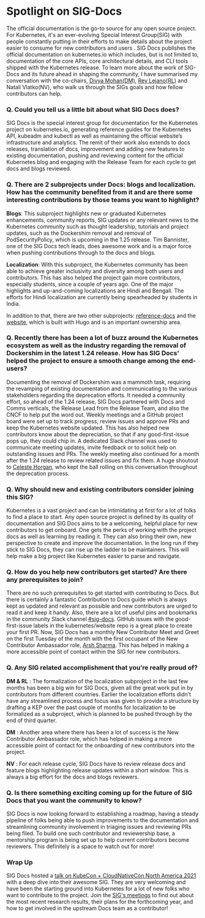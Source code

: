 # Spotlight on SIG-Docs

The official documentation is the go-to source for any open source project. For Kubernetes, it's an ever-evolving Special Interest Group(SIG) with people constantly putting in their efforts to make details about the project easier to consume for new contributors and users . SIG Docs publishes the official documentation on kubernetes.io which includes, but is not limited to, documentation of the core APIs, core architectural details, and CLI tools shipped with the Kubernetes release.
To learn more about the work of SIG-Docs and its future ahead in shaping the community, I have summarised my conversation with the co-chairs, [Divya Mohan(DM)](https://twitter.com/Divya_Mohan02), [Rey Lejano(RL)](https://twitter.com/reylejano) and Natali Vlatko(NV), who walk us through the SIGs goals and how fellow contributors can help.

### Q. Could you tell us a little bit about what SIG Docs does?

SIG Docs is the special interest group for documentation for the Kubernetes project on kubernetes.io, generating reference guides for the Kubernetes API, kubeadm and kubectl as well as maintaining the official website’s infrastructure and analytics. The remit of their work also extends to docs releases, translation of docs, improvement and adding new features to existing documentation, pushing and reviewing content for the official Kubernetes blog and engaging with the Release Team for each cycle to get docs and blogs reviewed.


### Q. There are 2 subprojects under Docs: blogs and localization. How has the community benefited from it and are there some interesting contributions by those teams you want to highlight?

**Blogs**: This subproject highlights new or graduated Kubernetes enhancements, community reports, SIG updates or any relevant news to the Kubernetes community such as thought leadership, tutorials and project updates, such as the Dockershim removal and removal of PodSecurityPolicy, which is upcoming in the 1.25 release.
Tim Bannister, one of the SIG Docs tech leads, does awesome work and is a major force when pushing contributions through to the docs and blogs.

**Localization**: With this subproject, the Kubernetes community has been able to achieve greater inclusivity and diversity among both users and contributors. This has also helped the project gain more contributors, especially students, since a couple of years ago.
One of the major highlights and up-and-coming localizations are Hindi and Bengali. The efforts for Hindi localization are currently being spearheaded by students in India.

In addition to that, there are two other subprojects: [reference-docs](https://github.com/kubernetes-sigs/reference-docs) and the [website](https://github.com/kubernetes/website), which is built with Hugo and is an important ownership area.

### Q. Recently there has been a lot of buzz around the Kubernetes ecosystem as well as the industry regarding the removal of Dockershim in the latest 1.24 release. How has SIG Docs’ helped the project to ensure a smooth change among the end-users?

Documenting the removal of Dockershim was a mammoth task, requiring the revamping of existing documentation and communicating to the various stakeholders regarding the deprecation efforts. It needed a community effort, so ahead of the 1.24 release, SIG Docs partnered with Docs and Comms verticals, the Release Lead from the Release Team, and also the CNCF to help put the word out. Weekly meetings and a GitHub project board were set up to track progress, review issues and approve PRs and keep the Kubernetes website updated. This has also helped new contributors know about the depreciation, so that if any good-first-issue pops up, they could chip in. A dedicated Slack channel was used to communicate meeting updates, invite feedback or to solicit help on outstanding issues and PRs. The weekly meeting also continued for a month after the 1.24 release to review related issues and fix them.
A huge shoutout to [Celeste Horgan](https://twitter.com/celeste_horgan), who kept the ball rolling on this conversation throughout the deprecation process.

### Q. Why should new and existing contributors consider joining this SIG?

Kubernetes is a vast project and can be intimidating at first for a lot of folks to find a place to start. Any open source project is defined by its quality of documentation and SIG Docs aims to be a welcoming, helpful place for new contributors to get onboard. One gets the perks of working with the project docs as well as learning by reading it. They can also bring their own, new perspective to create and improve the documentation. In the long run if they stick to SIG Docs, they can rise up the ladder to be maintainers. This will help make a big project like Kubernetes easier to parse and navigate. 

### Q. How do you help new contributors get started? Are there any prerequisites to join?

There are no such prerequisites to get started with contributing to Docs. But there is certainly a fantastic Contribution to Docs guide which is always kept as updated and relevant as possible and new contributors are urged to read it and keep it handy. Also, there are a lot of useful pins and bookmarks in the community Slack channel [#sig-docs](https://kubernetes.slack.com/archives/C1J0BPD2M). GitHub issues with the good-first-issue labels in the kubernetes/website repo is a great place to create your first PR.
Now, SIG Docs has a monthly New Contributor Meet and Greet on the first Tuesday of the month with the first occupant of the New Contributor Ambassador role, [Arsh Sharma](https://twitter.com/RinkiyaKeDad). This has helped in making a more accessible point of contact within the SIG for new contributors.

### Q. Any SIG related accomplishment that you’re really proud of?

**DM & RL** : The formalization of the localization subproject in the last few months has been a big win for SIG Docs, given all the great work put in by contributors from different countries. Earlier the localization efforts didn’t have any streamlined process and focus was given to provide a structure by drafting a KEP over the past couple of months for localization to be formalized as a subproject, which is planned to be pushed through by the end of third quarter.

**DM** : Another area where there has been a lot of success is the New Contributor Ambassador role, which has helped in making a more accessible point of contact for the onboarding of new contributors into the project.

**NV** : For each release cycle, SIG Docs have to review release docs and feature blogs highlighting release updates within a short window. This is always a big effort for the docs and blogs reviewers. 

### Q. Is there something exciting coming up for the future of SIG Docs that you want the community to know?

SIG Docs is now looking forward to establishing a roadmap, having a steady pipeline of folks being able to push improvements to the documentation and streamlining community involvement in triaging issues and reviewing PRs being filed. To build one such contributor and reviewership base, a mentorship program is being set up to help current contributors become reviewers. This definitely is a space to watch out for more!


### Wrap Up

SIG Docs hosted a [talk on KubeCon + CloudNativeCon North America 2021](https://www.youtube.com/watch?v=GDfcBF5et3Q) with a deep dive into their awesome SIG. They are very welcoming and have been the starting ground into Kubernetes for a lot of new folks who want to contribute to the project. Join the [SIG's meetings](https://github.com/kubernetes/community/blob/master/sig-docs/README.md) to find out about the most recent research results, their plans for the forthcoming year, and how to get involved in the upstream Docs team as a contributor!
